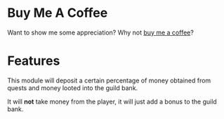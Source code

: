 # Buy Me A Coffee
Want to show me some appreciation? Why not [buy me a coffee](https://www.buymeacoffee.com/noisiver)?

# Features
This module will deposit a certain percentage of money obtained from quests and money looted into the guild bank.

It will **not** take money from the player, it will just add a bonus to the guild bank.
